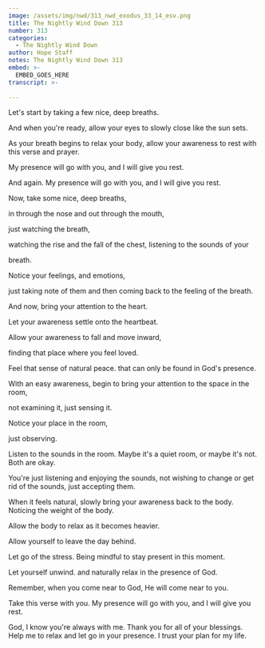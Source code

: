 ```yaml
---
image: /assets/img/nwd/313_nwd_exodus_33_14_esv.png
title: The Nightly Wind Down 313
number: 313
categories:
  - The Nightly Wind Down
author: Hope Staff
notes: The Nightly Wind Down 313
embed: >-
  EMBED_GOES_HERE
transcript: >-
  
---
```

Let's start by taking a few nice, deep breaths.

And when you're ready, allow your eyes to slowly close like the sun sets.

As your breath begins to relax your body, allow your awareness to rest with this verse and prayer.

My presence will go with you, and I will give you rest.

And again. My presence will go with you, and I will give you rest.

Now, take some nice, deep breaths,

in through the nose and out through the mouth,

just watching the breath,

watching the rise and the fall of the chest, listening to the sounds of your

breath.

Notice your feelings, and emotions,

just taking note of them and then coming back to the feeling of the breath.

And now, bring your attention to the heart.

Let your awareness settle onto the heartbeat.

Allow your awareness to fall and move inward,

finding that place where you feel loved.

Feel that sense of natural peace. that can only be found in God's presence.

With an easy awareness, begin to bring your attention to the space in the room,

not examining it, just sensing it.

Notice your place in the room,

just observing.

Listen to the sounds in the room. Maybe it's a quiet room, or maybe it's not. Both are okay.

You're just listening and enjoying the sounds, not wishing to change or get rid of the sounds, just accepting them.

When it feels natural, slowly bring your awareness back to the body. Noticing the weight of the body.

Allow the body to relax as it becomes heavier.

Allow yourself to leave the day behind.

Let go of the stress. Being mindful to stay present in this moment.

Let yourself unwind. and naturally relax in the presence of God.

Remember, when you come near to God, He will come near to you.

Take this verse with you. My presence will go with you, and I will give you rest.

God, I know you're always with me. Thank you for all of your blessings. Help me to relax and let go in your presence. I trust your plan for my life.

